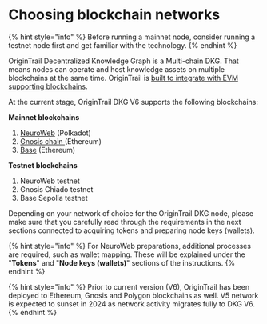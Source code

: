 # Choosing blockchain networks

{% hint style="info" %}
Before running a mainnet node, consider running a testnet node first and get familiar with the technology.
{% endhint %}

OriginTrail Decentralized Knowledge Graph is a Multi-chain DKG. That means nodes can operate and host knowledge assets on multiple blockchains at the same time. OriginTrail is [built to integrate with EVM supporting blockchains](https://github.com/OriginTrail/OT-RFC-repository/tree/main/RFCs/OT-RFC-17-OriginTrail-integration-with-EVM-compatible-blockchains).

At the current stage, OriginTrail DKG V6 supports the following blockchains:

**Mainnet blockchains**

1. [NeuroWeb](https://neuroweb.ai/) (Polkadot)
2. [Gnosis chain ](https://www.gnosis.io/)(Ethereum)
3. [Base](https://www.base.org/) (Ethereum)

**Testnet blockchains**

1. NeuroWeb testnet
2. Gnosis Chiado testnet&#x20;
3. Base Sepolia testnet

Depending on your network of choice for the OriginTrail DKG node, please make sure that you carefully read through the requirements in the next sections connected to acquiring tokens and preparing node keys (wallets).

{% hint style="info" %}
For NeuroWeb preparations, additional processes are required, such as wallet mapping. These will be explained under the "**Tokens**" and "**Node keys (wallets)**" sections of the instructions.
{% endhint %}

{% hint style="info" %}
Prior to current version (V6), OriginTrail has been deployed to Ethereum, Gnosis and Polygon blockchains as well. V5 network is expected to sunset in 2024 as network activity migrates fully to DKG V6.
{% endhint %}
